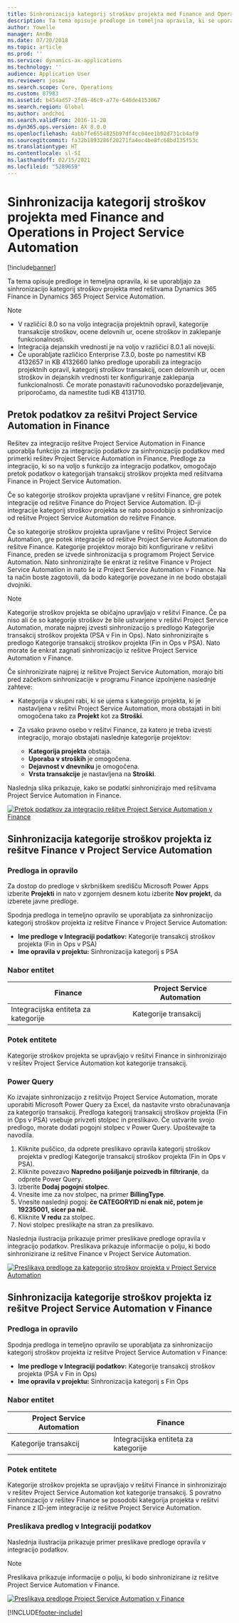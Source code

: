 ```yaml
---
title: Sinhronizacija kategorij stroškov projekta med Finance and Operations in Project Service Automation
description: Ta tema opisuje predloge in temeljna opravila, ki se uporabljajo za sinhronizacijo kategorij stroškov projekta med rešitvama Microsoft Dynamics 365 Finance in Dynamics 365 Project Service Automation.
author: Yowelle
manager: AnnBe
ms.date: 07/20/2018
ms.topic: article
ms.prod: ''
ms.service: dynamics-ax-applications
ms.technology: ''
audience: Application User
ms.reviewer: josaw
ms.search.scope: Core, Operations
ms.custom: 87983
ms.assetid: b454ad57-2fd6-46c9-a77e-646de4153067
ms.search.region: Global
ms.author: andchoi
ms.search.validFrom: 2016-11-28
ms.dyn365.ops.version: AX 8.0.0
ms.openlocfilehash: 4abb7fe6554825b97df4cc04ee1b02d731cb4af9
ms.sourcegitcommit: fa32b1893286f20271fa4ec4be8fc68bd135f53c
ms.translationtype: HT
ms.contentlocale: sl-SI
ms.lasthandoff: 02/15/2021
ms.locfileid: "5289659"
---
```

# <a name="synchronize-project-expense-categories-between-finance-and-operations-and-project-service-automation"></a>Sinhronizacija kategorij stroškov projekta med Finance and Operations in Project Service Automation

[!include[banner](../includes/banner.md)]

Ta tema opisuje predloge in temeljna opravila, ki se uporabljajo za sinhronizacijo kategorij stroškov projekta med rešitvama Dynamics 365 Finance in Dynamics 365 Project Service Automation.

> [!NOTE]
> - V različici 8.0 so na voljo integracija projektnih opravil, kategorije transakcije stroškov, ocene delovnih ur, ocene stroškov in zaklepanje funkcionalnosti.
> - Integracija dejanskih vrednosti je na voljo v različici 8.0.1 ali novejši.
> - Če uporabljate različico Enterprise 7.3.0, boste po namestitvi KB 4132657 in KB 4132660 lahko predloge uporabili za integracijo projektnih opravil, kategorij stroškov transakcij, ocen delovnih ur, ocen stroškov in dejanskih vrednosti ter konfiguriranje zaklepanja funkcionalnosti. Če morate ponastaviti računovodsko porazdeljevanje, priporočamo, da namestite tudi KB 4131710.

## <a name="data-flow-for-project-service-automation-and-finance"></a>Pretok podatkov za rešitvi Project Service Automation in Finance

Rešitev za integracijo rešitve Project Service Automation in Finance uporablja funkcijo za integracijo podatkov za sinhronizacijo podatkov med primerki rešitev Project Service Automation in Finance. Predloge za integracijo, ki so na voljo s funkcijo za integracijo podatkov, omogočajo pretok podatkov o kategorijah transakcij stroškov projekta med rešitvama Finance in Project Service Automation.

Če so kategorije stroškov projekta upravljane v rešitvi Finance, gre potek integracije od rešitve Finance do Project Service Automation. ID-ji integracije kategorij stroškov projekta se nato posodobijo s sinhronizacijo od rešitve Project Service Automation do rešitve Finance.

Če so kategorije stroškov projekta upravljane v rešitvi Project Service Automation, gre potek integracije od rešitve Project Service Automation do rešitve Finance. Kategorije projektov morajo biti konfigurirane v rešitvi Finance, preden se izvede sinhronizacija s programom Project Service Automation. Nato sinhronizirajte še enkrat iz rešitve Finance v Project Service Automation in nato še iz Project Service Automation v Finance. Na ta način boste zagotovili, da bodo kategorije povezane in ne bodo obstajali dvojniki.

> [!NOTE]
> Kategorije stroškov projekta se običajno upravljajo v rešitvi Finance. Če pa niso ali če so kategorije stroškov že bile ustvarjene v rešitvi Project Service Automation, morate najprej izvesti sinhronizacijo s predlogo Kategorije transakcij stroškov projekta (PSA v Fin in Ops). Nato sinhronizirajte s predlogo Kategorije transakcij stroškov projekta (Fin in Ops v PSA). Nato morate še enkrat zagnati sinhronizacijo iz rešitve Project Service Automation v Finance.
>
> Če sinhronizirate najprej iz rešitve Project Service Automation, morajo biti pred začetkom sinhronizacije v programu Finance izpolnjene naslednje zahteve:
>
> - Kategorija v skupni rabi, ki se ujema s kategorijo projekta, ki je nastavljena v rešitvi Project Service Automation, mora obstajati in biti omogočena tako za **Projekt** kot za **Stroški**.
> - Za vsako pravno osebo v rešitvi Finance, za katero je treba izvesti integracijo, morajo obstajati naslednje kategorije projektov:
>
>     - **Kategorija projekta** obstaja. 
>     - **Uporaba v stroških** je omogočena.
>     - **Dejavnost v dnevniku** je omogočena.
>     - **Vrsta transakcije** je nastavljena na **Stroški**.

Naslednja slika prikazuje, kako se podatki sinhronizirajo med rešitvama Project Service Automation in Finance.

[![Pretok podatkov za integracijo rešitve Project Service Automation v Finance](./media/ProjectExpenseCategoriesFlow.png)](./media/ProjectExpenseCategoriesFlow.png)

## <a name="project-expense-category-synchronization-from-finance-to-project-service-automation"></a>Sinhronizacija kategorije stroškov projekta iz rešitve Finance v Project Service Automation

### <a name="template-and-task"></a>Predloga in opravilo

Za dostop do predloge v skrbniškem središču Microsoft Power Apps izberite **Projekti** in nato v zgornjem desnem kotu izberite **Nov projekt**, da izberete javne predloge.

Spodnja predloga in temeljno opravilo se uporabljata za sinhronizacijo kategorij stroškov projekta iz rešitve Finance v Project Service Automation:

- **Ime predloge v Integraciji podatkov:** Kategorije transakcij stroškov projekta (Fin in Ops v PSA)
- **Ime opravila v projektu:** Sinhronizacija kategorij s PSA

### <a name="entity-set"></a>Nabor entitet

| Finance                           | Project Service Automation |
|-----------------------------------|----------------------------|
| Integracijska entiteta za kategorije | Kategorije transakcij     |

### <a name="entity-flow"></a>Potek entitete

Kategorije stroškov projekta se upravljajo v rešitvi Finance in sinhronizirajo v rešitev Project Service Automation kot kategorije transakcij.

### <a name="power-query"></a>Power Query

Ko izvajate sinhronizacijo z rešitvijo Project Service Automation, morate uporabiti Microsoft Power Query za Excel, da nastavite vrsto obračunavanja za kategorijo transakcij. Predloga kategorij transakcij stroškov projekta (Fin in Ops v PSA) vsebuje privzeti stolpec in preslikavo. Če ustvarite svojo predlogo, morate dodati pogojni stolpec v Power Query. Upoštevajte ta navodila.

1. Kliknite puščico, da odprete preslikavo opravila kategorij stroškov projekta v predlogi Kategorije transakcij stroškov projekta (Fin in Ops v PSA).
2. Kliknite povezavo **Napredno pošiljanje poizvedb in filtriranje**, da odprete Power Query.
2. Izberite **Dodaj pogojni stolpec**.
3. Vnesite ime za nov stolpec, na primer **BillingType**.
4. Vnesite naslednji pogoj: **če CATEGORYID ni enak nič, potem je 19235001, sicer pa nič**.
5. Kliknite **V redu** za stolpec.
6. Novi stolpec preslikajte na stran za preslikavo.

Naslednja ilustracija prikazuje primer preslikave predloge opravila v integracijo podatkov. Preslikava prikazuje informacije o polju, ki bodo sinhronizirane iz rešitve Finance v Project Service Automation.

[![Preslikava predloge za kategorijo stroškov projekta v Project Service Automation](./media/ProjectExpenseCategoriesToPSAMapping.jpg)](./media/ProjectExpenseCategoriesToPSAMapping.jpg)

## <a name="project-expense-category-synchronization-from-project-service-automation-to-finance"></a>Sinhronizacija kategorije stroškov projekta iz rešitve Project Service Automation v Finance

### <a name="template-and-task"></a>Predloga in opravilo

Spodnja predloga in temeljno opravilo se uporabljata za sinhronizacijo kategorij stroškov projekta iz rešitve Project Service Automation v Finance:

- **Ime predloge v Integraciji podatkov:** Kategorije transakcij stroškov projekta (PSA v Fin in Ops)
- **Ime opravila v projektu:** Sinhronizacija kategorij s Fin Ops

### <a name="entity-set"></a>Nabor entitet

| Project Service Automation | Finance                           |
|----------------------------|-----------------------------------|
| Kategorije transakcij     | Integracijska entiteta za kategorije |

### <a name="entity-flow"></a>Potek entitete

Kategorije stroškov projekta se upravljajo v rešitvi Finance in sinhronizirajo v rešitev Project Service Automation kot kategorije transakcij. S povratno sinhronizacijo v rešitev Finance se posodobi kategorija projekta v rešitvi Finance z ID-jem integracije iz rešitve Project Service Automation.

### <a name="template-mapping-in-data-integration"></a>Preslikava predlog v Integraciji podatkov

Naslednja ilustracija prikazuje primer preslikave predloge opravila v integracijo podatkov.

> [!NOTE]
> Preslikava prikazuje informacije o polju, ki bodo sinhronizirane iz rešitve Project Service Automation v Finance.

[![Preslikava predloge Project Service Automation v Finance](./media/ProjectExpenseCategoriesToFinOpsMapping.jpg)](./media/ProjectExpenseCategoriesToFinOpsMapping.jpg)


[!INCLUDE[footer-include](../includes/footer-banner.md)]